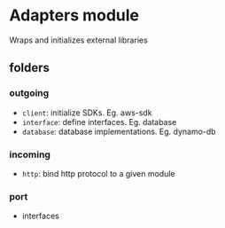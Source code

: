 # Adapters module

Wraps and initializes external libraries

## folders

### outgoing

- `client`: initialize SDKs. Eg. aws-sdk
- `interface`: define interfaces. Eg. database
- `database`: database implementations. Eg. dynamo-db

### incoming

- `http`: bind http protocol to a given module

### port

- interfaces
